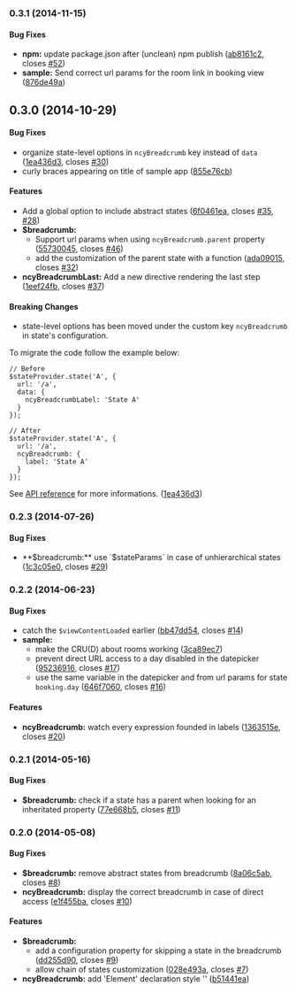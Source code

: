 <a name="0.3.1"></a>
### 0.3.1 (2014-11-15)


#### Bug Fixes

* **npm:** update package.json after (unclean) npm publish ([ab8161c2](http://github.com/ncuillery/angular-breadcrumb/commit/ab8161c25f98613f725b5e5ff8fe147acd60b365), closes [#52](http://github.com/ncuillery/angular-breadcrumb/issues/52))
* **sample:** Send correct url params for the room link in booking view ([876de49a](http://github.com/ncuillery/angular-breadcrumb/commit/876de49a9c5d6e2d75714a606238e9041ed49baf))


<a name="0.3.0"></a>
## 0.3.0 (2014-10-29)


#### Bug Fixes

* organize state-level options in `ncyBreadcrumb` key instead of `data` ([1ea436d3](http://github.com/ncuillery/angular-breadcrumb/commit/1ea436d3f6d5470b7ae3e71e71259dbd2422bc00), closes [#30](http://github.com/ncuillery/angular-breadcrumb/issues/30))
* curly braces appearing on title of sample app ([855e76cb](http://github.com/ncuillery/angular-breadcrumb/commit/855e76cb33fda607fa3caa230564b77b48262c40))


#### Features

* Add a global option to include abstract states ([6f0461ea](http://github.com/ncuillery/angular-breadcrumb/commit/6f0461ea7db36d8e10c29ed10de1f1c08d215a19), closes [#35](http://github.com/ncuillery/angular-breadcrumb/issues/35), [#28](http://github.com/ncuillery/angular-breadcrumb/issues/28))
* **$breadcrumb:**
  * Support url params when using `ncyBreadcrumb.parent` property ([55730045](http://github.com/ncuillery/angular-breadcrumb/commit/55730045dcf3b4fb1048c67f1e18953505563ed4), closes [#46](http://github.com/ncuillery/angular-breadcrumb/issues/46))
  * add the customization of the parent state with a function ([ada09015](http://github.com/ncuillery/angular-breadcrumb/commit/ada09015c49f05a94349dabf078f1ed621811aaa), closes [#32](http://github.com/ncuillery/angular-breadcrumb/issues/32))
* **ncyBreadcrumbLast:** Add a new directive rendering the last step ([1eef24fb](http://github.com/ncuillery/angular-breadcrumb/commit/1eef24fbe862a1e3308181c38f50755843cf4426), closes [#37](http://github.com/ncuillery/angular-breadcrumb/issues/37))


#### Breaking Changes

* state-level options has been moved under the custom key
`ncyBreadcrumb` in state's configuration.

To migrate the code follow the example below:
```
// Before
$stateProvider.state('A', {
  url: '/a',
  data: {
    ncyBreadcrumbLabel: 'State A'
  }
});
```

```
// After
$stateProvider.state('A', {
  url: '/a',
  ncyBreadcrumb: {
    label: 'State A'
  }
});
```
See [API reference](https://github.com/ncuillery/angular-breadcrumb/wiki/API-Reference) for more informations.
 ([1ea436d3](http://github.com/ncuillery/angular-breadcrumb/commit/1ea436d3f6d5470b7ae3e71e71259dbd2422bc00))


<a name="0.2.3"></a>
### 0.2.3 (2014-07-26)


#### Bug Fixes

* **$breadcrumb:** use `$stateParams` in case of unhierarchical states ([1c3c05e0](http://github.com/ncuillery/angular-breadcrumb/commit/1c3c05e0acac191fe2e76db2ef18da339caefaaa), closes [#29](http://github.com/ncuillery/angular-breadcrumb/issues/29))


<a name="0.2.2"></a>
### 0.2.2 (2014-06-23)


#### Bug Fixes

* catch the `$viewContentLoaded` earlier ([bb47dd54](http://github.com/ncuillery/angular-breadcrumb/commit/bb47dd54deb5efc579ccb9b1575e686803dee1c5), closes [#14](http://github.com/ncuillery/angular-breadcrumb/issues/14))
* **sample:**
  * make the CRU(D) about rooms working ([3ca89ec7](http://github.com/ncuillery/angular-breadcrumb/commit/3ca89ec771fd20dc4ab2d733612bdcfb96ced703))
  * prevent direct URL access to a day disabled in the datepicker ([95236916](http://github.com/ncuillery/angular-breadcrumb/commit/95236916e00b19464a3dfe3584ef1b18da9ffb25), closes [#17](http://github.com/ncuillery/angular-breadcrumb/issues/17))
  * use the same variable in the datepicker and from url params for state `booking.day` ([646f7060](http://github.com/ncuillery/angular-breadcrumb/commit/646f70607e494f0e5e3c2483ed69f689684b2742), closes [#16](http://github.com/ncuillery/angular-breadcrumb/issues/16))


#### Features

* **ncyBreadcrumb:** watch every expression founded in labels ([1363515e](http://github.com/ncuillery/angular-breadcrumb/commit/1363515e20977ce2f39a1f5e5e1d701f0d7af296), closes [#20](http://github.com/ncuillery/angular-breadcrumb/issues/20))


<a name="0.2.1"></a>
### 0.2.1 (2014-05-16)


#### Bug Fixes

* **$breadcrumb:** check if a state has a parent when looking for an inheritated property ([77e668b5](http://github.com/ncuillery/angular-breadcrumb/commit/77e668b5eb759570a64c2a885e81580953af3201), closes [#11](http://github.com/ncuillery/angular-breadcrumb/issues/11))


<a name="0.2.0"></a>
### 0.2.0 (2014-05-08)


#### Bug Fixes

* **$breadcrumb:** remove abstract states from breadcrumb ([8a06c5ab](http://github.com/ncuillery/angular-breadcrumb/commit/8a06c5abce749027d48f7309d1aabea1e447dfd5), closes [#8](http://github.com/ncuillery/angular-breadcrumb/issues/8))
* **ncyBreadcrumb:** display the correct breadcrumb in case of direct access ([e1f455ba](http://github.com/ncuillery/angular-breadcrumb/commit/e1f455ba4def97d3fc76b53772867b5f9daf4232), closes [#10](http://github.com/ncuillery/angular-breadcrumb/issues/10))


#### Features

* **$breadcrumb:**
  * add a configuration property for skipping a state in the breadcrumb ([dd255d90](http://github.com/ncuillery/angular-breadcrumb/commit/dd255d906c4231f44b48f066d4db197a9c6b9e27), closes [#9](http://github.com/ncuillery/angular-breadcrumb/issues/9))
  * allow chain of states customization ([028e493a](http://github.com/ncuillery/angular-breadcrumb/commit/028e493a1ebcae5ae60b8a9d42b949262000d7df), closes [#7](http://github.com/ncuillery/angular-breadcrumb/issues/7))
* **ncyBreadcrumb:** add 'Element' declaration style '<ncy-breadcrumb />' ([b51441ea](http://github.com/ncuillery/angular-breadcrumb/commit/b51441eafb1659b782fea1f8668c7f455e1d6b4d))

